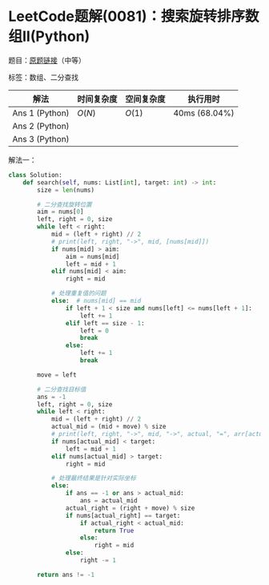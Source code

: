 # LeetCode题解(0081)：搜索旋转排序数组II(Python)

题目：[原题链接](https://leetcode-cn.com/problems/search-in-rotated-sorted-array-ii/)（中等）

标签：数组、二分查找

| 解法           | 时间复杂度 | 空间复杂度 | 执行用时      |
| -------------- | ---------- | ---------- | ------------- |
| Ans 1 (Python) | $O(N)$     | $O(1)$     | 40ms (68.04%) |
| Ans 2 (Python) |            |            |               |
| Ans 3 (Python) |            |            |               |

解法一：

```python
class Solution:
    def search(self, nums: List[int], target: int) -> int:
        size = len(nums)

        # 二分查找旋转位置
        aim = nums[0]
        left, right = 0, size
        while left < right:
            mid = (left + right) // 2
            # print(left, right, "->", mid, [nums[mid]])
            if nums[mid] > aim:
                aim = nums[mid]
                left = mid + 1
            elif nums[mid] < aim:
                right = mid

            # 处理重复值的问题
            else:  # nums[mid] == mid
                if left + 1 < size and nums[left] <= nums[left + 1]:
                    left += 1
                elif left == size - 1:
                    left = 0
                    break
                else:
                    left += 1
                    break

        move = left

        # 二分查找目标值
        ans = -1
        left, right = 0, size
        while left < right:
            mid = (left + right) // 2
            actual_mid = (mid + move) % size
            # print(left, right, "->", mid, "->", actual, "=", arr[actual])
            if nums[actual_mid] < target:
                left = mid + 1
            elif nums[actual_mid] > target:
                right = mid

            # 处理最终结果是针对实际坐标
            else:
                if ans == -1 or ans > actual_mid:
                    ans = actual_mid
                actual_right = (right + move) % size
                if nums[actual_right] == target:
                    if actual_right < actual_mid:
                        return True
                    else:
                        right = mid
                else:
                    right -= 1

        return ans != -1
```

